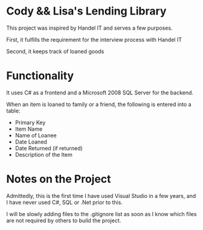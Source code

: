 # Cody && Lisa's Lending Library
This project was inspired by Handel IT and serves a few purposes.

First, it fulfills the requirement for the interview process with Handel IT

Second, it keeps track of loaned goods

#  Functionality
It uses C# as a frontend and a Microsoft 2008 SQL Server for the backend.

When an item is loaned to family or a friend, the following is entered into a
 table:

* Primary Key
* Item Name
* Name of Loanee
* Date Loaned
* Date Returned (if returned)
* Description of the Item

#  Notes on the Project
Admittedly, this is the first time I have used Visual Studio in a few years,
 and I have never used C#, SQL or .Net prior to this.

I will be slowly adding files to the .gitignore list as soon as I know which
 files are not required by others to build the project.